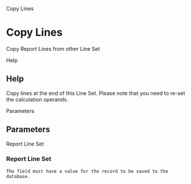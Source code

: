 
Copy Lines
# Copy Lines


Copy Report Lines from other Line Set

Help
## Help

Copy lines at the end of this Line Set. Please note that you need to re-set the calculation operands.

Parameters
## Parameters


Report Line Set
### Report Line Set


```
The field must have a value for the record to be saved to the database.
```